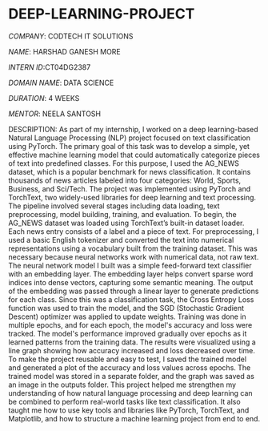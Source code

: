 # DEEP-LEARNING-PROJECT

*COMPANY*: CODTECH IT SOLUTIONS

*NAME*: HARSHAD GANESH MORE

*INTERN ID*:CT04DG2387

*DOMAIN NAME*: DATA SCIENCE

*DURATION*: 4 WEEKS

*MENTOR*: NEELA SANTOSH

DESCRIPTION:
As part of my internship, I worked on a deep learning-based Natural Language Processing (NLP) project focused on text classification using PyTorch. The primary goal of this task was to develop a simple, yet effective machine learning model that could automatically categorize pieces of text into predefined classes. For this purpose, I used the AG_NEWS dataset, which is a popular benchmark for news classification. It contains thousands of news articles labeled into four categories: World, Sports, Business, and Sci/Tech.
The project was implemented using PyTorch and TorchText, two widely-used libraries for deep learning and text processing. The pipeline involved several stages including data loading, text preprocessing, model building, training, and evaluation.
To begin, the AG_NEWS dataset was loaded using TorchText’s built-in dataset loader. Each news entry consists of a label and a piece of text. For preprocessing, I used a basic English tokenizer and converted the text into numerical representations using a vocabulary built from the training dataset. This was necessary because neural networks work with numerical data, not raw text.
The neural network model I built was a simple feed-forward text classifier with an embedding layer. The embedding layer helps convert sparse word indices into dense vectors, capturing some semantic meaning. The output of the embedding was passed through a linear layer to generate predictions for each class. Since this was a classification task, the Cross Entropy Loss function was used to train the model, and the SGD (Stochastic Gradient Descent) optimizer was applied to update weights.
Training was done in multiple epochs, and for each epoch, the model's accuracy and loss were tracked. The model's performance improved gradually over epochs as it learned patterns from the training data. The results were visualized using a line graph showing how accuracy increased and loss decreased over time.
To make the project reusable and easy to test, I saved the trained model and generated a plot of the accuracy and loss values across epochs. The trained model was stored in a separate folder, and the graph was saved as an image in the outputs folder.
This project helped me strengthen my understanding of how natural language processing and deep learning can be combined to perform real-world tasks like text classification. It also taught me how to use key tools and libraries like PyTorch, TorchText, and Matplotlib, and how to structure a machine learning project from end to end.
